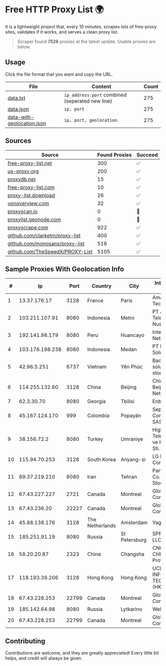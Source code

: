 
# Free HTTP Proxy List 🌍

It is a lightweight project that, every 10 minutes, scrapes lots of free-proxy sites, validates if it works, and serves a clean proxy list.


> Scraper found **7526** proxies at the latest update. Usable proxies are below.

## Usage

Click the file format that you want and copy the URL.


|File|Content|Count|
|----|-------|-----|
|[data.txt](https://raw.githubusercontent.com/themiralay/Proxy-List-World/master/data.txt)|`ip_address:port` combined (seperated new line)|275|
|[data.json](https://raw.githubusercontent.com/themiralay/Proxy-List-World/master/data.json)|`ip, port`|275|
|[data-with-geolocation.json](https://raw.githubusercontent.com/themiralay/Proxy-List-World/master/data-with-geolocation.json)|`ip, port, geolocation`|275|

## Sources

|Source|Found Proxies|Succeed|
|------|-------------|-------|
|[free-proxy-list.net](https://free-proxy-list.net)|300|✅|
|[us-proxy.org](https://www.us-proxy.org)|200|✅|
|[proxydb.net](http://proxydb.net)|15|✅|
|[free-proxy-list.com](https://free-proxy-list.com/?page=&port=&type%5B%5D=http&type%5B%5D=https&up_time=0&search=Search)|10|✅|
|[proxy-list.download](https://www.proxy-list.download/HTTP)|26|✅|
|[vpnoverview.com](https://vpnoverview.com/privacy/anonymous-browsing/free-proxy-servers)|32|✅|
|[proxyscan.io](https://www.proxyscan.io)|0|🚫|
|[proxylist.geonode.com](https://proxylist.geonode.com/api/proxy-list?limit=300&page=1&sort_by=lastChecked&sort_type=desc&protocols=http,https)|0|🚫|
|[proxyscrape.com](https://api.proxyscrape.com/v2/?request=displayproxies&protocol=http&timeout=10000&country=all&ssl=all&anonymity=all)|922|✅|
|[github.com/clarketm/proxy-list](https://raw.githubusercontent.com/clarketm/proxy-list/master/proxy-list-raw.txt)|400|✅|
|[github.com/monosans/proxy-list](https://raw.githubusercontent.com/monosans/proxy-list/main/proxies/http.txt)|516|✅|
|[github.com/TheSpeedX/PROXY-List](https://raw.githubusercontent.com/TheSpeedX/PROXY-List/master/http.txt)|5105|✅|


## Sample Proxies With Geolocation Info

|#|Ip|Port|Country|City|Internet Service Provider|
|-|--|----|-------|----|-------------------------|
|1|13.37.176.17|3128|France|Paris|Amazon Technologies Inc.|
|2|103.211.107.91|8080|Indonesia|Metro|PT Atmega Telecomindo Nusantara|
|3|192.141.98.179|8080|Peru|Huancayo|Internet Solutions Network Peru SAC|
|4|103.176.198.238|8080|Indonesia|Medan|PT Iweka Digital Solution|
|5|42.96.5.251|6737|Vietnam|Yên Phúc|Bach Kim Network solutions Join stock company|
|6|114.255.132.60|3128|China|Beijing|China Unicom Beijing Province Network|
|7|62.3.30.70|8080|Georgia|Tbilisi|Enbinet Ltd.|
|8|45.167.124.170|999|Colombia|Popayán|Sepcom Comunicaciones SAS|
|9|38.156.72.2|8080|Turkey|Umraniye|High Speed Telekomunikasyon ve Hab. Hiz. Ltd. Sti.|
|10|115.94.70.253|3128|South Korea|Anyang-si|LG DACOM Corporation|
|11|89.37.219.210|8080|Iran|Tehran|Parvaresh Dadeha Co. Private Joint Stock|
|12|67.43.227.227|2721|Canada|Montreal|GloboTech Communications|
|13|67.43.236.20|22227|Canada|Montreal|GloboTech Communications|
|14|45.88.138.176|3128|The Netherlands|Amsterdam|Yaglom Labs Ltd|
|15|185.251.91.19|8080|Russia|St Petersburg|SPRINTHOST.RU LLC|
|16|58.20.20.87|2323|China|Changsha|CNC Group CHINA169 Hunan Province Network|
|17|118.193.39.206|3128|Hong Kong|Hong Kong|UCLOUD INFORMATION TECHNOLOGY (HK) LIMITED|
|18|67.43.228.253|22799|Canada|Montreal|GloboTech Communications|
|19|185.142.64.98|8080|Russia|Lytkarino|Wellcom-l ISP|
|20|67.43.228.253|22799|Canada|Montreal|GloboTech Communications|



## Contributing

Contributions are welcome, and they are greatly appreciated! Every
little bit helps, and credit will always be given.

